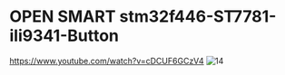 # OPEN SMART stm32f446-ST7781-ili9341-Button
https://www.youtube.com/watch?v=cDCUF6GCzV4
![14](https://user-images.githubusercontent.com/31142397/196009517-2df37659-0e7d-4648-a0d8-9f096fda5454.jpg)

